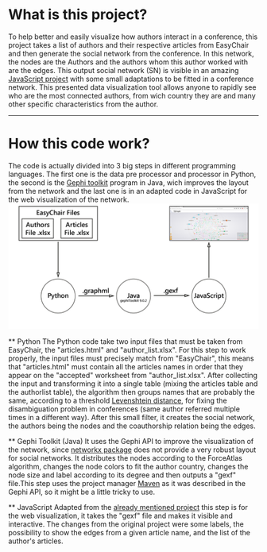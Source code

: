 # What is this project?

To help better and easily visualize how authors interact in a conference, this project takes a list of authors and their respective articles from EasyChair and then generate the social network from the conference. In this network, the nodes are the Authors and the authors whom this author worked with are the edges. This output social network (SN) is visible in an amazing [JavaScript project](https://github.com/raphv/gexf-js) with some small adaptations to be fitted in a conference network. This presented data visualization tool allows anyone to rapidly see who are the most connected authors, from wich country they are and many other specific characteristics from the author.

----
# How this code work?
The code is actually divided into 3 big steps in different programming languages. The first one is the data pre processor and processor in Python, the second is the [Gephi toolkit](https://github.com/gephi/gephi-toolkit) program in Java, wich improves the layout from the network and the last one is in an adapted code in JavaScript for the web visualization of the network. 
![Alt text](FilesFluxogram.png?raw=true "Files flow for the co authorship network generation")

** Python
The Python code take two input files that must be taken from EasyChair, the "articles.html" and "author_list.xlsx". For this step to work properly, the input files must precisely match from "EasyChair", this means that "articles.html" must contain all the articles names in order that they appear on the "accepted" worksheet from "author_list.xlsx".
After collecting the input and transforming it into a single table (mixing the articles table and the authorlist table), the algorithm then groups names that are probably the same, according to a threshold [Levenshtein distance](https://en.wikipedia.org/wiki/Levenshtein_distance), for fixing the disambiguation problem in conferences (same author referred multiple times in a different way). After this small filter, it creates the social network, the authors being the nodes and the coauthorship relation being the edges.

** Gephi Toolkit (Java)
It uses the Gephi API to improve the visualization of the network, since [networkx package](https://networkx.github.io/) does not provide a very robust layout for social networks. It distributes the nodes according to the ForceAtlas algorithm, changes the node colors to fit the author country, changes the node size and label according to its degree and then outputs a "gexf" file.This step uses the project manager [Maven](https://maven.apache.org/) as it was described in the Gephi API, so it might be a little tricky to use. 

** JavaScript
Adapted from the [already mentioned project](https://github.com/raphv/gexf-js) this step is for the web visualization, it takes the "gexf" file and makes it visible and interactive. The changes from the original project were some labels, the possibility to show the edges from a given article name, and the list of the author's articles.


